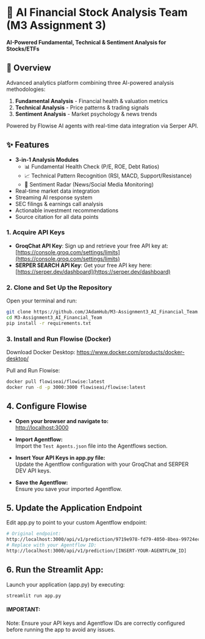 # 🚀 AI Financial Stock Analysis Team (M3 Assignment 3)

**AI-Powered Fundamental, Technical & Sentiment Analysis for Stocks/ETFs**

## 📌 Overview
Advanced analytics platform combining three AI-powered analysis methodologies:
1. **Fundamental Analysis** - Financial health & valuation metrics  
2. **Technical Analysis** - Price patterns & trading signals  
3. **Sentiment Analysis** - Market psychology & news trends  

Powered by Flowise AI agents with real-time data integration via Serper API.

## ✨ Features
- **3-in-1 Analysis Modules**
  - 📊 Fundamental Health Check (P/E, ROE, Debt Ratios)
  - 📈 Technical Pattern Recognition (RSI, MACD, Support/Resistance)
  - 🧠 Sentiment Radar (News/Social Media Monitoring)
- Real-time market data integration
- Streaming AI response system
- SEC filings & earnings call analysis
- Actionable investment recommendations
- Source citation for all data points

### 1. Acquire API Keys
- **GroqChat API Key**: Sign up and retrieve your free API key at:  
  [https://console.groq.com/settings/limits](https://console.groq.com/settings/limits)
- **SERPER SEARCH API Key**: Get your free API key here:  
  [https://serper.dev/dashboard](https://serper.dev/dashboard)

### 2. Clone and Set Up the Repository
Open your terminal and run:
```bash
git clone https://github.com/JAdamHub/M3-Assignment3_AI_Financial_Team.git
cd M3-Assignment3_AI_Financial_Team
pip install -r requirements.txt
```

### 3. Install and Run Flowise (Docker)
Download Docker Desktop:
https://www.docker.com/products/docker-desktop/

Pull and Run Flowise:
```bash
docker pull flowiseai/flowise:latest
docker run -d -p 3000:3000 flowiseai/flowise:latest
```

## 4. Configure Flowise

- **Open your browser and navigate to:**  
  [http://localhost:3000](http://localhost:3000)

- **Import Agentflow:**  
  Import the `Test Agents.json` file into the Agentflows section.

- **Insert Your API Keys in app.py file:**  
  Update the Agentflow configuration with your GroqChat and SERPER DEV API keys.

- **Save the Agentflow:**  
  Ensure you save your imported Agentflow.

## 5. Update the Application Endpoint
Edit app.py to point to your custom Agentflow endpoint:
```bash
# Original endpoint:
http://localhost:3000/api/v1/prediction/9719e978-fd79-4050-8bea-99724ecdb992
# Replace with your Agentflow ID:
http://localhost:3000/api/v1/prediction/[INSERT-YOUR-AGENTFLOW_ID]
```

## 6. Run the Streamlit App:
Launch your application (app.py) by executing:
```bash
streamlit run app.py
```

#### IMPORTANT:
Note:
Ensure your API keys and Agentflow IDs are correctly configured before running the app to avoid any issues.
